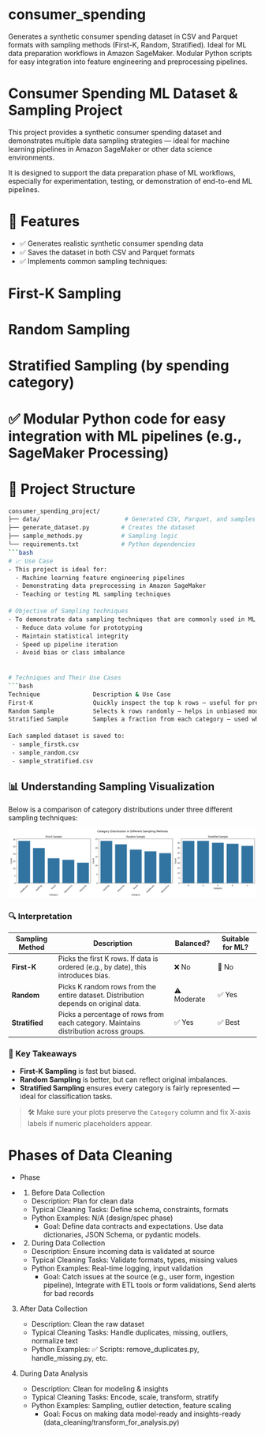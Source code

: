 # consumer_spending
Generates a synthetic consumer spending dataset in CSV and Parquet formats with sampling methods (First-K, Random, Stratified). Ideal for ML data preparation workflows in Amazon SageMaker. Modular Python scripts for easy integration into feature engineering and preprocessing pipelines.

# Consumer Spending ML Dataset & Sampling Project
This project provides a synthetic consumer spending dataset and demonstrates multiple data sampling strategies — ideal for machine learning pipelines in Amazon SageMaker or other data science environments.

It is designed to support the data preparation phase of ML workflows, especially for experimentation, testing, or demonstration of end-to-end ML pipelines.

# 🔧 Features
 - ✅ Generates realistic synthetic consumer spending data
 - ✅ Saves the dataset in both CSV and Parquet formats
 - ✅ Implements common sampling techniques:

# First-K Sampling

# Random Sampling

# Stratified Sampling (by spending category)

# ✅ Modular Python code for easy integration with ML pipelines (e.g., SageMaker Processing)

# 📂 Project Structure
```bash
consumer_spending_project/
├── data/                        # Generated CSV, Parquet, and samples
├── generate_dataset.py         # Creates the dataset
├── sample_methods.py           # Sampling logic
└── requirements.txt            # Python dependencies
```bash
# 📈 Use Case
- This project is ideal for:
  - Machine learning feature engineering pipelines
  - Demonstrating data preprocessing in Amazon SageMaker
  - Teaching or testing ML sampling techniques

# Objective of Sampling techniques
- To demonstrate data sampling techniques that are commonly used in ML workflows to:
  - Reduce data volume for prototyping
  - Maintain statistical integrity
  - Speed up pipeline iteration
  - Avoid bias or class imbalance


# Techniques and Their Use Cases
```bash
Technique	            Description & Use Case
First-K	                Quickly inspect the top k rows — useful for previewing structure or debugging
Random Sample	        Selects k rows randomly — helps in unbiased model testing or prototyping
Stratified Sample	    Samples a fraction from each category — used when class balance is important (e.g., fraud detection)

Each sampled dataset is saved to:
 - sample_firstk.csv
 - sample_random.csv
 - sample_stratified.csv
```

## 📊 Understanding Sampling Visualization

Below is a comparison of category distributions under three different sampling techniques:

![Sampling Comparison](./visualization/category%20comparision.png)

### 🔍 Interpretation

| Sampling Method   | Description                                                                 | Balanced? | Suitable for ML? |
|-------------------|-----------------------------------------------------------------------------|-----------|------------------|
| **First-K**        | Picks the first K rows. If data is ordered (e.g., by date), this introduces bias. | ❌ No      | 🚫 No             |
| **Random**         | Picks K random rows from the entire dataset. Distribution depends on original data. | ⚠️ Moderate | ✅ Yes            |
| **Stratified**     | Picks a percentage of rows from each category. Maintains distribution across groups. | ✅ Yes     | ✅ Best           |

### 🧠 Key Takeaways

- **First-K Sampling** is fast but biased.
- **Random Sampling** is better, but can reflect original imbalances.
- **Stratified Sampling** ensures every category is fairly represented — ideal for classification tasks.

> 🛠 Make sure your plots preserve the `Category` column and fix X-axis labels if numeric placeholders appear.


# Phases of Data Cleaning
- Phase	
 - 1. Before Data Collection
   - Description: Plan for clean data	
   - Typical Cleaning Tasks: Define schema, constraints, formats	
   - Python Examples: N/A (design/spec phase)
     - Goal: Define data contracts and expectations. Use data dictionaries, JSON Schema, or pydantic models.

 - 2. During Data Collection		
   - Description: Ensure incoming data is validated at source
   - Typical Cleaning Tasks: Validate formats, types, missing values	
   - Python Examples: Real-time logging, input validation
     - Goal: Catch issues at the source (e.g., user form, ingestion pipeline), Integrate with ETL tools or form validations, Send alerts for bad records
      

3. After Data Collection	
   - Description: Clean the raw dataset	
   - Typical Cleaning Tasks: Handle duplicates, missing, outliers, normalize text	
   - Python Examples: ✅ Scripts: remove_duplicates.py, handle_missing.py, etc.

4. During Data Analysis	
   - Description: Clean for modeling & insights	
   - Typical Cleaning Tasks: Encode, scale, transform, stratify	
   - Python Examples: Sampling, outlier detection, feature scaling
     - Goal: Focus on making data model-ready and insights-ready (data_cleaning/transform_for_analysis.py)
